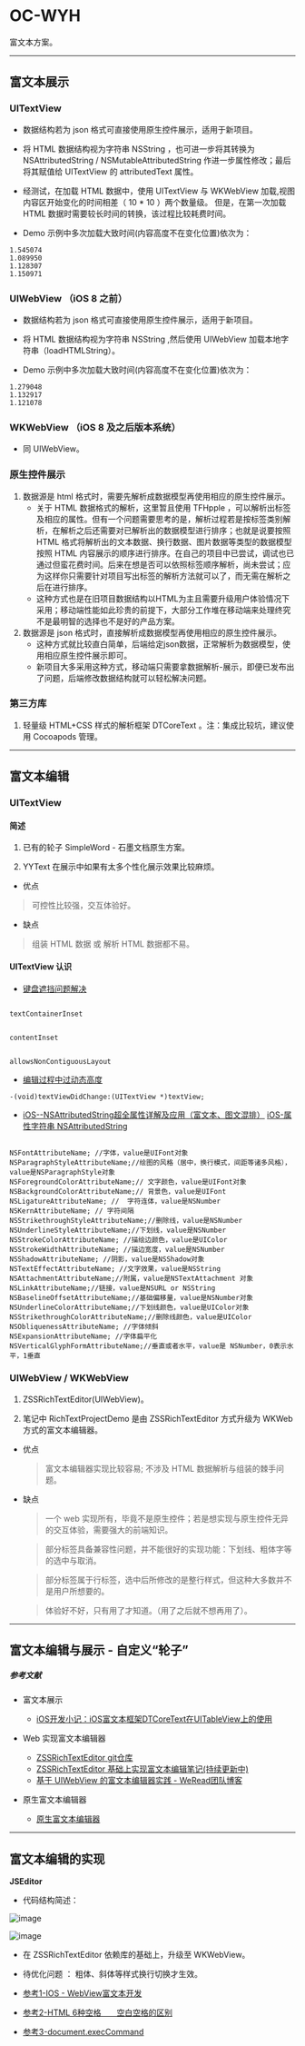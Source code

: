 # OC-WYH
富文本方案。

---
## 富文本展示

### UITextView

* 数据结构若为 json 格式可直接使用原生控件展示，适用于新项目。

* 将 HTML 数据结构视为字符串 NSString ，也可进一步将其转换为 NSAttributedString / NSMutableAttributedString 作进一步属性修改；最后将其赋值给  UITextView 的 attributedText 属性。
* 经测试，在加载 HTML 数据中，使用 UITextView 与 WKWebView 加载,视图内容区开始变化的时间相差（ 10 * 10 ）两个数量级。
 但是，在第一次加载 HTML 数据时需要较长时间的转换，该过程比较耗费时间。

* Demo 示例中多次加载大致时间(内容高度不在变化位置)依次为：

```
1.545074
1.089950
1.128307
1.150971
```

### UIWebView （iOS 8 之前）

* 数据结构若为 json 格式可直接使用原生控件展示，适用于新项目。

* 将 HTML 数据结构视为字符串 NSString ,然后使用 UIWebView 加载本地字符串（loadHTMLString）。

* Demo 示例中多次加载大致时间(内容高度不在变化位置)依次为：

```
1.279048
1.132917
1.121078
```

### WKWebView （iOS 8 及之后版本系统）

* 同 UIWebView。


### 原生控件展示

1. 数据源是 html 格式时，需要先解析成数据模型再使用相应的原生控件展示。
    * 关于 HTML 数据格式的解析，这里暂且使用 TFHpple ，可以解析出标签及相应的属性。但有一个问题需要思考的是，解析过程若是按标签类别解析，在解析之后还需要对已解析出的数据模型进行排序；也就是说要按照 HTML 格式将解析出的文本数据、换行数据、图片数据等类型的数据模型按照 HTML 内容展示的顺序进行排序。在自己的项目中已尝试，调试也已通过但蛮花费时间。后来在想是否可以依照标签顺序解析，尚未尝试；应为这样你只需要针对项目写出标签的解析方法就可以了，而无需在解析之后在进行排序。
    * 这种方式也是在旧项目数据结构以HTML为主且需要升级用户体验情况下采用；移动端性能如此珍贵的前提下，大部分工作堆在移动端来处理终究不是最明智的选择也不是好的产品方案。
2. 数据源是 json 格式时，直接解析成数据模型再使用相应的原生控件展示。
   * 这种方式就比较直白简单，后端给定json数据，正常解析为数据模型，使用相应原生控件展示即可。
   * 新项目大多采用这种方式，移动端只需要拿数据解析-展示，即便已发布出了问题，后端修改数据结构就可以轻松解决问题。

### 第三方库

1. 轻量级 HTML+CSS 样式的解析框架 DTCoreText 。注：集成比较坑，建议使用 Cocoapods 管理。

---
## 富文本编辑

### UITextView

#### 简述

1. 已有的轮子 SimpleWord - 石墨文档原生方案。

2. YYText 在展示中如果有太多个性化展示效果比较麻烦。


* 优点
> 可控性比较强，交互体验好。

* 缺点
> 组装 HTML 数据 或 解析 HTML 数据都不易。

#### UITextView 认识


* [键盘遮挡问题解决](http://www.zhimengzhe.com/IOSkaifa/355632.html)

```

textContainerInset


contentInset


allowsNonContiguousLayout

```

* [编辑过程中过动态高度](https://www.jianshu.com/p/36d62951ffc1)


```
-(void)textViewDidChange:(UITextView *)textView;
```



* [iOS--NSAttributedString超全属性详解及应用（富文本、图文混排）](https://www.jianshu.com/p/1056d983bdfd)    [iOS-属性字符串 NSAttributedString](https://www.jianshu.com/p/71489b66b0c3)


```

NSFontAttributeName; //字体，value是UIFont对象
NSParagraphStyleAttributeName;//绘图的风格（居中，换行模式，间距等诸多风格），value是NSParagraphStyle对象
NSForegroundColorAttributeName;// 文字颜色，value是UIFont对象
NSBackgroundColorAttributeName;// 背景色，value是UIFont
NSLigatureAttributeName; //  字符连体，value是NSNumber
NSKernAttributeName; // 字符间隔
NSStrikethroughStyleAttributeName;//删除线，value是NSNumber
NSUnderlineStyleAttributeName;//下划线，value是NSNumber
NSStrokeColorAttributeName; //描绘边颜色，value是UIColor
NSStrokeWidthAttributeName; //描边宽度，value是NSNumber
NSShadowAttributeName; //阴影，value是NSShadow对象
NSTextEffectAttributeName; //文字效果，value是NSString
NSAttachmentAttributeName;//附属，value是NSTextAttachment 对象
NSLinkAttributeName;//链接，value是NSURL or NSString
NSBaselineOffsetAttributeName;//基础偏移量，value是NSNumber对象
NSUnderlineColorAttributeName;//下划线颜色，value是UIColor对象
NSStrikethroughColorAttributeName;//删除线颜色，value是UIColor
NSObliquenessAttributeName; //字体倾斜
NSExpansionAttributeName; //字体扁平化
NSVerticalGlyphFormAttributeName;//垂直或者水平，value是 NSNumber，0表示水平，1垂直

```


### UIWebView / WKWebView

1. ZSSRichTextEditor(UIWebView)。

2. 笔记中 RichTextProjectDemo 是由 ZSSRichTextEditor 方式升级为 WKWeb 方式的富文本编辑器。


* 优点
  > 富文本编辑器实现比较容易; 不涉及  HTML 数据解析与组装的棘手问题。

* 缺点

  > 一个 web 实现所有，毕竟不是原生控件；若是想实现与原生控件无异的交互体验，需要强大的前端知识。

  > 部分标签具备兼容性问题，并不能很好的实现功能：下划线、粗体字等的选中与取消。

  > 部分标签属于行标签，选中后所修改的是整行样式，但这种大多数并不是用户所想要的。

  > 体验好不好，只有用了才知道。（用了之后就不想再用了）。


---
## 富文本编辑与展示 - 自定义“轮子”

##### 参考文献

* 富文本展示
  - [iOS开发小记：iOS富文本框架DTCoreText在UITableView上的使用](https://blog.csdn.net/lala2231/article/details/50780842)


* Web 实现富文本编辑器
  - [ZSSRichTextEditor git仓库](https://github.com/nnhubbard/ZSSRichTextEditor)
  - [ZSSRichTextEditor 基础上实现富文本编辑笔记(持续更新中)](https://github.com/itwyhuaing/Web-WYH)
  - [基于 UIWebView 的富文本编辑器实践 - WeRead团队博客](http://wereadteam.github.io/2016/09/21/RichEditor/)


* 原生富文本编辑器
  - [原生富文本编辑器](https://github.com/littleMeaning/SimpleWord)


---
## 富文本编辑的实现

**JSEditor**

* 代码结构简述：

![image](https://github.com/itwyhuaing/OC-WYH/blob/master/Moblie_RichText/image/JSEditor_1.png)

![image](https://github.com/itwyhuaing/OC-WYH/blob/master/Moblie_RichText/image/JSEditor_2.png)

* 在 ZSSRichTextEditor 依赖库的基础上，升级至 WKWebView。

* 待优化问题 ： 粗体、斜体等样式换行切换才生效。

* [参考1-IOS - WebView富文本开发](https://www.jianshu.com/p/c4d7824362cb)
* [参考2-HTML 6种空格    ‌‍空白空格的区别](https://blog.csdn.net/u014068781/article/details/77962423)
* [参考3-document.execCommand](https://developer.mozilla.org/zh-CN/docs/Web/API/Document/execCommand)
